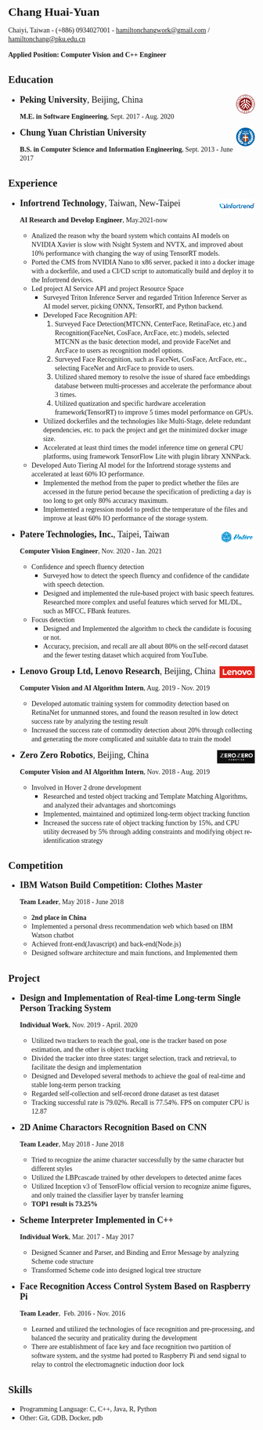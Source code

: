 <font size=5 face="Times New Roman">**Chang Huai-Yuan**</font>

<font face="Times New Roman">Chaiyi, Taiwan  -  (+886) 0934027001  -  hamiltonchangwork@gmail.com / hamiltonchang@pku.edu.cn</font>

<font face="Times New Roman">**Applied Position: Computer Vision and C++ Engineer**</font>

## <font face="Times New Roman">Education</font>

* <font size=4 face=Times New Roman>**Peking University**, Beijing, China</font><img src=".\assets\pku.png" align='right' height="8%" width="8%"/>

  <font face="Times New Roman">**M.E. in Software Engineering**, Sept. 2017 - Aug. 2020</font>

* <font size=4 face="Time New Roman">**Chung Yuan Christian
  University**</font><img src=".\assets\CYCU.png" align='right' height="8%" width="8%"/>

  <font face="Times New Roman">**B.S. in Computer Science and Information Engineering**, Sept. 2013 - June 2017</font>

## <font face="Times New Roman">Experience</font>

- <font size=4 face="Times New Roman">**Infortrend Technology**, Taiwan, New-Taipei</font><img src="./assets/infortrend.png" align='right' height="15%" width="15%"/>

  <font face="Times New Roman">**AI Research and Develop Engineer**, May.2021-now</font>

  - <font face="Times New Roman">Analized the reason why the board system which contains AI models on NVIDIA Xavier is slow with Nsight System and NVTX, and improved about 10% performance with changing the way of using TensorRT models.</font>
  - <font face="Times New Roman">Ported the CMS from NVIDIA Nano to x86 server, packed it into a docker image with a dockerfile, and used a CI/CD script to automatically build and deploy it to the Infortrend devices.</font>
  - <font face="Times New Roman">Led project AI Service API and project Resource Space</font>
    - <font face="Times New Roman">Surveyed Triton Inference Server and regarded Trition Inference Server as AI model server, picking ONNX, TensorRT, and Python backend.</font>
    - <font face="Times New Roman">Developed Face Recognition API:</font>
      1. <font face="Times New Roman">Surveyed Face Detection(MTCNN, CenterFace, RetinaFace, etc.) and Recognition(FaceNet, CosFace, ArcFace, etc.) models, selected MTCNN as the basic detection model, and provide FaceNet and ArcFace to users as recognition model options.</font>
      2. <font face="Times New Roman">Surveyed Face Recognition, such as FaceNet, CosFace, ArcFace, etc., selecting FaceNet and ArcFace to provide to users.</font>
      3. <font face="Times New Roman">Utilized shared memory to resolve the issue of shared face embeddings database between multi-processes and accelerate the performance about 3 times.</font>
      4. <font face="Times New Roman">Utilized quatization and specific hardware acceleration framework(TensorRT) to improve 5 times model performance on GPUs.</font>
    - <font face="Times New Roman">Utilized dockerfiles and the technologies like Multi-Stage, delete redundant dependencies, etc. to pack the project and get the minimized docker image size.</font>
    - <font face="Times New Roman">Accelerated at least third times the model inference time on general CPU platforms, using framework TensorFlow Lite with plugin library XNNPack.</font>
  - <font face="Times New Roman">Developed Auto Tiering AI model for the Infortrend storage systems and accelerated at least 60% IO performance.</font>
    - <font face="Times New Roman">Implemented the method from the paper to predict whether the files are accessed in the future period because the specification of predicting a day is too long to get only 80% accuracy maximum.</font>
    - <font face="Times New Roman">Implemented a regression model to predict the temperature of the files and improve at least 60% IO performance of the storage system.</font>

- <font size=4 face="Times New Roman">**Patere Technologies, Inc.**, Taipei, Taiwan</font><img src=".\assets\patere.png" align='right' height="15%" width="15%"/>

  <font face="Times New Roman">**Computer Vision Engineer**, Nov. 2020 - Jan. 2021</font>

  - <font face="Times New Roman">Confidence and speech fluency detection</font>
    - <font face="Times New Roman">Surveyed how to detect the speech fluency and confidence of the candidate with speech detection. </font>
    - <font face="Times New Roman">Designed and implemented the rule-based project with basic speech features. Researched more complex and useful features which served for ML/DL, such as MFCC, FBank features.</font>
  - <font face="Times New Roman">Focus detection</font>
    - <font face="Times New Roman">Designed and Implemented the algorithm to check the candidate is focusing or not.</font>
    - <font face="Times New Roman">Accuracy, precision, and recall are all about 80% on the self-record dataset and the fewer testing dataset which acquired from YouTube.</font>

- <font size=4 face="Times New Roman">**Lenovo Group Ltd, Lenovo Research**, Beijing, China</font><img src=".\assets\lenovo-logo.png" align='right' height="15%" width="15%"/>

  <font face="Times New Roman">**Computer Vision and AI Algorithm Intern**, Aug. 2019 - Nov. 2019</font>

  - <font face="Times New Roman">Developed automatic training system for commodity detection based on RetinaNet for unmanned stores, and found the reason resulted in low detect success rate by analyzing the testing result</font>
  - <font face="Times New Roman">Increased the success rate of commodity detection about 20% through collecting and generating the more complicated and suitable data to train the model</font>

- <font size=4 face="Times New Roman">**Zero Zero Robotics**, Beijing, China</font><img src=".\assets\zerozero-logo.png" align='right' height="16%" width="16%"/>

  <font face="Times New Roman">**Computer Vision and AI Algorithm Intern**, Nov. 2018 - Aug. 2019</font>

  - <font face="Times New Roman">Involved in Hover 2 drone development</font>
    - <font face="Times New Roman">Researched and tested object tracking and Template Matching Algorithms, and analyzed their advantages and shortcomings</font>
    - <font face="Times New Roman">Implemented, maintained and optimized long-term object tracking function</font>
    - <font face="Times New Roman">Increased the success rate of object tracking function by 15%, and CPU utility decreased by 5% through adding constraints and modifying object re-identification strategy</font>

## <font face="Times New Roman">Competition</font>

* <font size=4 face="Times New Roman">**IBM Watson Build Competition: Clothes Master**</font>

  <font face="Times New Roman">**Team Leader**, May 2018 - June 2018</font>

  - <font face="Times New Roman">**2nd place in China**</font>
  - <font face="Times New Roman">Implemented a personal dress recommendation web which based on IBM Watson chatbot</font>
  - <font face="Times New Roman">Achieved  front-end(Javascript) and back-end(Node.js)</font>
  - <font face="Times New Roman">Designed software architecture and main functions, and Implemented them</font>

## <font face="Times New Roman">Project</font>

- <font size=4 face="Times New Roman">**Design and Implementation of Real-time Long-term Single Person Tracking System**</font>

  <font face="Times New Roman">**Individual Work**, Nov. 2019 - April. 2020</font>

  - <font face="Times New Roman">Utilized two trackers to reach the goal, one is the tracker based on pose estimation, and the other is object tracking</font>
  - <font face="Times New Roman">Divided the tracker into three states: target selection, track and retrieval, to facilitate the design and implementation</font>
  - <font face="Times New Roman">Designed and Developed several methods to achieve the goal of real-time and stable long-term person tracking</font>
  - <font face="Times New Roman">Regarded self-collection and self-record drone dataset as test dataset</font>
  - <font face="Times New Roman">Tracking successful rate is 79.02%. Recall is 77.54%. FPS on computer CPU is 12.87</font>

- <font size=4 face="Times New Roman">**2D Anime Charactors Recognition Based on CNN**</font>

  <font face="Times New Roman">**Team Leader**, May 2018 - June 2018</font>

  - <font face="Times New Roman">Tried to recognize the anime character successfully by the same character but different styles</font>
  - <font face="Times New Roman">Utilized the LBPcascade trained by other developers to detected anime faces</font>
  - <font face="Times New Roman">Utilized Inception v3 of TensorFlow official version to recognize anime figures, and only trained the classifier layer by transfer learning</font>
  - <font face="Times New Roman">**TOP1 result is 73.25%**</font>

- <font size=4 face="Times New Roman">**Scheme Interpreter Implemented in C++**</font>

   <font face="Times New Roman">**Individual Work**, Mar. 2017 - May 2017</font>

     - <font face="Times New Roman">Designed Scanner and Parser, and Binding and Error Message by analyzing Scheme code structure</font>
     - <font face="Times New Roman">Transformed Scheme code into designed logical tree structure</font>

- <font size=4 face="Times New Roman">**Face Recognition Access Control System Based on Raspberry Pi**</font>

   <font face="Times New Roman">**Team Leader**,  Feb. 2016 - Nov. 2016</font>

   - <font face="Times New Roman">Learned and utilized the technologies of face recognition and pre-processing, and balanced the security and praticality during the development</font>
   - <font face="Times New Roman">There are establishment of face key and face recognition two partition of software system, and the systme had ported to Raspberry Pi and send signal to relay to control the electromagnetic induction door lock</font>

## <font face="Times New Roman">Skills</font>

- <font face="Times New Roman">Programming Language: C, C++, Java, R, Python </font>
- <font face="Times New Roman">Other: Git, GDB, Docker, pdb</font>

